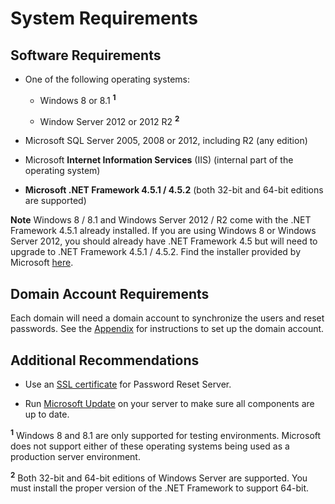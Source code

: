 [title]: # (System Requirements)
[tags]: # (requirements)
[priority]: # (2)

# System Requirements

## Software Requirements

- One of the following operating systems:

    - Windows 8 or 8.1 <sup>**1**</sup>

    - Window Server 2012 or 2012 R2 <sup>**2**</sup> 

        

- Microsoft SQL Server 2005, 2008 or 2012, including R2 (any edition)

- Microsoft **Internet Information Services** (IIS) (internal part of the operating system)

- **Microsoft .NET Framework 4.5.1 / 4.5.2** (both 32-bit and 64-bit editions are supported)

**Note** Windows 8 / 8.1 and Windows Server 2012 / R2 come with the .NET Framework 4.5.1 already installed. If you are using Windows 8 or Windows Server 2012, you should already have .NET Framework 4.5 but will need to upgrade to .NET Framework 4.5.1 / 4.5.2. Find the installer provided by Microsoft [here](http://www.microsoft.com/en-us/download/details.aspx?id=40779).

## Domain Account Requirements

Each domain will need a domain account to synchronize the users and reset passwords. See the [Appendix](#creating-a-domain-account-to-reset-passwords) for instructions to set up the domain account.

## Additional Recommendations

- Use an [SSL certificate](#ssl-certificate) for Password Reset Server.

- Run [Microsoft Update](http://update.microsoft.com/) on your server to make sure all components are up to date.

<sup>**1**</sup> Windows 8 and 8.1 are only supported for testing environments. Microsoft does not support either of these operating systems being used as a production server environment.

<sup>**2**</sup> Both 32-bit and 64-bit editions of Windows Server are supported. You must install the proper version of the .NET Framework to support 64-bit.